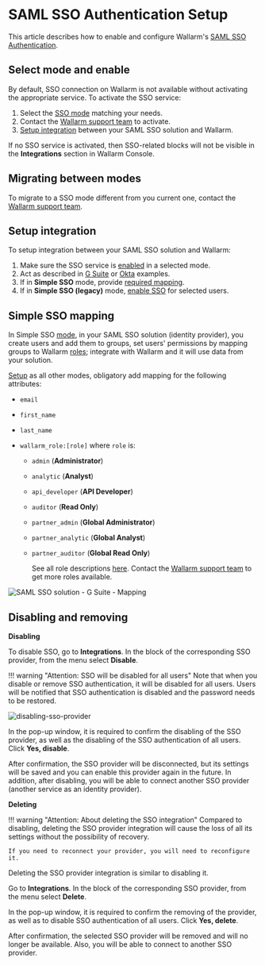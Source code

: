 # SAML SSO Authentication Setup

[img-disable-sso-provider]:     ../../../images/admin-guides/configuration-guides/sso/disable-sso-provider.png

[doc-setup-sso-gsuite]:     gsuite/overview.md
[doc-setup-sso-okta]:       okta/overview.md

This article describes how to enable and configure Wallarm's [SAML SSO Authentication](intro.md).

## Select mode and enable

By default, SSO connection on Wallarm is not available without activating the appropriate service. To activate the SSO service: 

1. Select the [SSO mode](intro.md#sso-modes) matching your needs.
1. Contact the [Wallarm support team](mailto:support@wallarm.com) to activate.
1. [Setup integration](#setup-integration) between your SAML SSO solution and Wallarm.
    
If no SSO service is activated, then SSO-related blocks will not be visible in the **Integrations** section in Wallarm Console.

## Migrating between modes

To migrate to a SSO mode different from you current one, contact the [Wallarm support team](mailto:support@wallarm.com).

## Setup integration

To setup integration between your SAML SSO solution and Wallarm:

1. Make sure the SSO service is [enabled](#select-mode-and-enable) in a selected mode.
1. Act as described in [G Suite](../../../admin-en/configuration-guides/sso/gsuite/overview.md) or [Okta](../../../admin-en/configuration-guides/sso/okta/overview.md) examples.
1. If in **Simple SSO** mode, provide [required mapping](#simple-sso-mapping).
1. If in **Simple SSO (legacy)** mode, [enable SSO](../../../admin-en/configuration-guides/sso/employ-user-auth.md) for selected users.

## Simple SSO mapping

In Simple SSO [mode](intro.md#sso-modes), in your SAML SSO solution (identity provider), you create users and add them to groups, set users' permissions by mapping groups to Wallarm [roles](../../../user-guides/settings/users.md#user-roles); integrate with Wallarm and it will use data from your solution.

[Setup](#setup-integration) as all other modes, obligatory add mapping for the following attributes:

* `email`
* `first_name`
* `last_name`
* `wallarm_role:[role]` where `role` is:

    * `admin` (**Administrator**)
    * `analytic` (**Analyst**)
    * `api_developer` (**API Developer**)
    * `auditor` (**Read Only**)
    * `partner_admin` (**Global Administrator**)
    * `partner_analytic` (**Global Analyst**)
    * `partner_auditor` (**Global Read Only**)

        See all role descriptions [here](../../../user-guides/settings/users.md#user-roles). Contact the [Wallarm support team](mailto:support@wallarm.com) to get more roles available.

![SAML SSO solution - G Suite - Mapping](../../../images/admin-guides/configuration-guides/sso/simple-sso-mapping.png)

##  Disabling and removing

**Disabling**

To disable SSO, go to **Integrations**. In the block of the corresponding SSO provider, from the menu select **Disable**.

!!! warning "Attention: SSO will be disabled for all users"
    Note that when you disable or remove SSO authentication, it will be disabled for all users. Users will be notified that SSO authentication is disabled and the password needs to be restored.

![disabling-sso-provider][img-disable-sso-provider]

In the pop-up window, it is required to confirm the disabling of the SSO provider, as well as the disabling of the SSO authentication of all users. Click **Yes, disable**.

After confirmation, the SSO provider will be disconnected, but its settings will be saved and you can enable this provider again in the future. In addition, after disabling, you will be able to connect another SSO provider (another service as an identity provider).

**Deleting**

!!! warning "Attention: About deleting the SSO integration"
    Compared to disabling, deleting the SSO provider integration will cause the loss of all its settings without the possibility of recovery.
    
    If you need to reconnect your provider, you will need to reconfigure it.


Deleting the SSO provider integration is similar to disabling it.

Go to **Integrations**. In the block of the corresponding SSO provider, from the menu select **Delete**.

In the pop-up window, it is required to confirm the removing of the provider, as well as to disable SSO authentication of all users. Click **Yes, delete**.

After confirmation, the selected SSO provider will be removed and will no longer be available. Also, you will be able to connect to another SSO provider.
